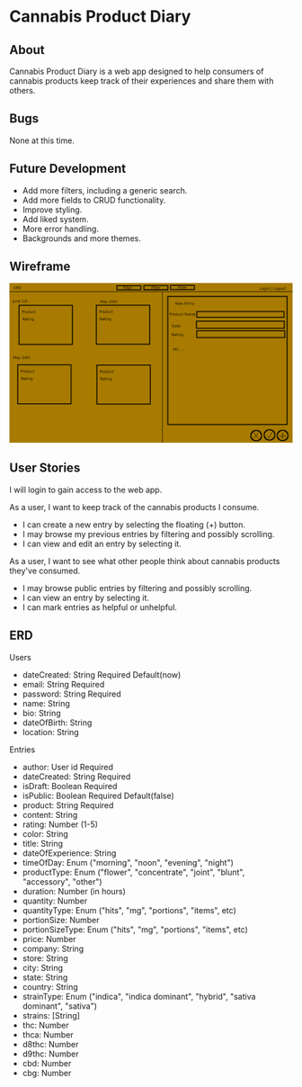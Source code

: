 # Cannabis Product Diary

## About
Cannabis Product Diary is a web app designed to help consumers of cannabis products
keep track of their experiences and share them with others.

## Bugs
None at this time.

## Future Development
* Add more filters, including a generic search.
* Add more fields to CRUD functionality.
* Improve styling.
* Add liked system.
* More error handling.
* Backgrounds and more themes.

## Wireframe
![Wireframe](assets/wireframe.png)

## User Stories
I will login to gain access to the web app.

As a user, I want to keep track of the cannabis products I consume.
* I can create a new entry by selecting the floating (+) button.
* I may browse my previous entries by filtering and possibly scrolling.
* I can view and edit an entry by selecting it.

As a user, I want to see what other people think about cannabis products they've consumed.
* I may browse public entries by filtering and possibly scrolling.
* I can view an entry by selecting it.
* I can mark entries as helpful or unhelpful.

## ERD
Users
* dateCreated: String Required Default(now)
* email: String Required
* password: String Required
* name: String
* bio: String
* dateOfBirth: String
* location: String

Entries
* author: User id Required
* dateCreated: String Required
* isDraft: Boolean Required
* isPublic: Boolean Required Default(false)
* product: String Required
* content: String
* rating: Number (1-5)
* color: String
* title: String
* dateOfExperience: String
* timeOfDay: Enum ("morning", "noon", "evening", "night")
* productType: Enum ("flower", "concentrate", "joint", "blunt", "accessory", "other")
* duration: Number (in hours)
* quantity: Number
* quantityType: Enum ("hits", "mg", "portions", "items", etc)
* portionSize: Number
* portionSizeType: Enum ("hits", "mg", "portions", "items", etc)
* price: Number
* company: String
* store: String
* city: String
* state: String
* country: String
* strainType: Enum ("indica", "indica dominant", "hybrid", "sativa dominant", "sativa")
* strains: [String]
* thc: Number
* thca: Number
* d8thc: Number
* d9thc: Number
* cbd: Number
* cbg: Number